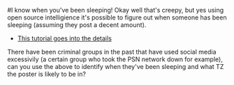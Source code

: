 #I know when you've been sleeping!
Okay well that's creepy, but yes using open source intelligience it's possible to figure out when someone has been sleeping (assuming they post a decent amount).

* [This tutorial goes into the details](https://www.bellingcat.com/resources/2016/03/29/when-people-sleep-determine-facebook-activity-using-google-chrome-javascript-and-python/)

There have been criminal groups in the past that have used social media excessivily (a certain group who took the PSN network down for example), can you use the above to identify when they've been sleeping and what TZ the poster is likely to be in?

